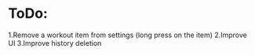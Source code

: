 ToDo:
======
1.Remove a workout item from settings (long press on the item)
2.Improve UI
3.Improve history deletion